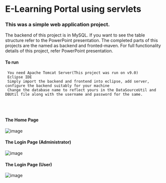 # E-Learning Portal using servlets
### This was a simple web application project. 
The backend of this project is in MySQL. If you want to see the table structure refer to the PowerPoint presentation.
The completed parts of this projects are the named as backend and fronted-maven.
For full functionality details of this project, refer PowerPoint presentation.

#### To run
     You need Apache Tomcat Server(This project was run on v9.0)
     Eclipse IDE
     Simply import the backend and frontend into eclipse, add server, configure the backend suitably for your machine
     Change the database name to reflect yours in the DataSourceUtil and DBUtil file along with the username and password for the same.
<br><br>
#### The Home Page
![image](https://user-images.githubusercontent.com/60689035/130773817-90bf51b9-663e-4b0b-923a-d95b59326c98.png)
<br>

#### The Login Page (Administrator)
![image](https://user-images.githubusercontent.com/60689035/130773922-34174143-f3cb-4262-8d13-8138e7becaf1.png)
<br>

#### The Login Page (User)
![image](https://user-images.githubusercontent.com/60689035/130773979-81093ef8-18ae-4074-a7af-544653d7f2b7.png)


